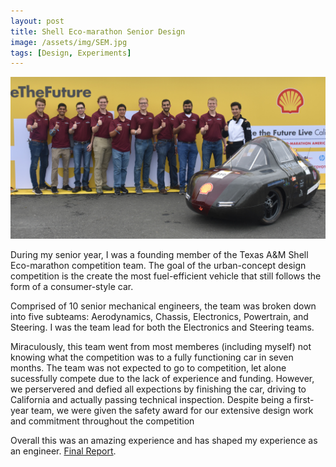 ```yaml
---
layout: post
title: Shell Eco-marathon Senior Design
image: /assets/img/SEM.jpg
tags: [Design, Experiments]
---
```


![Shell Eco Marathon](/assets/img/SEM_rect.jpg)

During my senior year, I was a founding member of the Texas A&M Shell Eco-marathon competition team. The goal of the urban-concept design competition is the create the most fuel-efficient vehicle that still follows the form of a consumer-style car.

Comprised of 10 senior mechanical engineers, the team was broken down into five subteams: Aerodynamics, Chassis, Electronics, Powertrain, and Steering. I was the team lead for both the Electronics and Steering teams.

Miraculously, this team went from most memberes (including myself) not knowing what the competition was to a fully functioning car in seven months. The team was not expected to go to competition, let alone sucessfully compete due to the lack of experience and funding. However, we perservered and defied all expections by finishing the car, driving to California and actually passing technical inspection. Despite being a first-year team, we were given the safety award for our extensive design work and commitment throughout the competition

Overall this was an amazing experience and has shaped my experience as an engineer. [Final Report]({{site.baseurl}}/assets/pdf/MEEN_402_Final_Report_draft.pdf).

